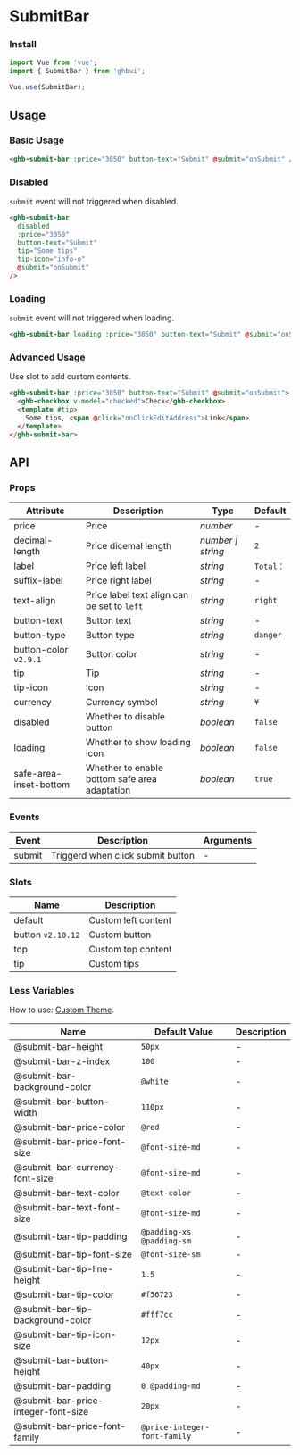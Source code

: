 # SubmitBar

### Install

```js
import Vue from 'vue';
import { SubmitBar } from 'ghbui';

Vue.use(SubmitBar);
```

## Usage

### Basic Usage

```html
<ghb-submit-bar :price="3050" button-text="Submit" @submit="onSubmit" />
```

### Disabled

`submit` event will not triggered when disabled.

```html
<ghb-submit-bar
  disabled
  :price="3050"
  button-text="Submit"
  tip="Some tips"
  tip-icon="info-o"
  @submit="onSubmit"
/>
```

### Loading

`submit` event will not triggered when loading.

```html
<ghb-submit-bar loading :price="3050" button-text="Submit" @submit="onSubmit" />
```

### Advanced Usage

Use slot to add custom contents.

```html
<ghb-submit-bar :price="3050" button-text="Submit" @submit="onSubmit">
  <ghb-checkbox v-model="checked">Check</ghb-checkbox>
  <template #tip>
    Some tips, <span @click="onClickEditAddress">Link</span>
  </template>
</ghb-submit-bar>
```

## API

### Props

| Attribute | Description | Type | Default |
| --- | --- | --- | --- |
| price | Price | _number_ | - |
| decimal-length | Price dicemal length | _number \| string_ | `2` |
| label | Price left label | _string_ | `Total：` |
| suffix-label | Price right label | _string_ | - |
| text-align | Price label text align can be set to `left` | _string_ | `right` |
| button-text | Button text | _string_ | - |
| button-type | Button type | _string_ | `danger` |
| button-color `v2.9.1` | Button color | _string_ | - |
| tip | Tip | _string_ | - |
| tip-icon | Icon | _string_ | - |
| currency | Currency symbol | _string_ | `¥` |
| disabled | Whether to disable button | _boolean_ | `false` |
| loading | Whether to show loading icon | _boolean_ | `false` |
| safe-area-inset-bottom | Whether to enable bottom safe area adaptation | _boolean_ | `true` |

### Events

| Event  | Description                       | Arguments |
| ------ | --------------------------------- | --------- |
| submit | Triggerd when click submit button | -         |

### Slots

| Name              | Description         |
| ----------------- | ------------------- |
| default           | Custom left content |
| button `v2.10.12` | Custom button       |
| top               | Custom top content  |
| tip               | Custom tips         |

### Less Variables

How to use: [Custom Theme](#/en-US/theme).

| Name | Default Value | Description |
| --- | --- | --- |
| @submit-bar-height | `50px` | - |
| @submit-bar-z-index | `100` | - |
| @submit-bar-background-color | `@white` | - |
| @submit-bar-button-width | `110px` | - |
| @submit-bar-price-color | `@red` | - |
| @submit-bar-price-font-size | `@font-size-md` | - |
| @submit-bar-currency-font-size | `@font-size-md` | - |
| @submit-bar-text-color | `@text-color` | - |
| @submit-bar-text-font-size | `@font-size-md` | - |
| @submit-bar-tip-padding | `@padding-xs @padding-sm` | - |
| @submit-bar-tip-font-size | `@font-size-sm` | - |
| @submit-bar-tip-line-height | `1.5` | - |
| @submit-bar-tip-color | `#f56723` | - |
| @submit-bar-tip-background-color | `#fff7cc` | - |
| @submit-bar-tip-icon-size | `12px` | - |
| @submit-bar-button-height | `40px` | - |
| @submit-bar-padding | `0 @padding-md` | - |
| @submit-bar-price-integer-font-size | `20px` | - |
| @submit-bar-price-font-family | `@price-integer-font-family` | - |
